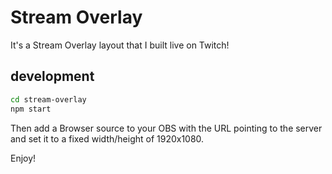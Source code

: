 # Stream Overlay

It's a Stream Overlay layout that I built live on Twitch!

## development

```sh
cd stream-overlay
npm start
```

Then add a Browser source to your OBS with the URL pointing to the server and set it to a fixed width/height of 1920x1080.

Enjoy!
